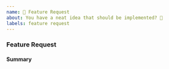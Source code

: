 ```yaml
---
name: 🎉 Feature Request
about: You have a neat idea that should be implemented? 🎩
labels: feature request
---
```


### Feature Request

#### Summary

<!-- Provide a summary of the feature you would like to see implemented. -->
